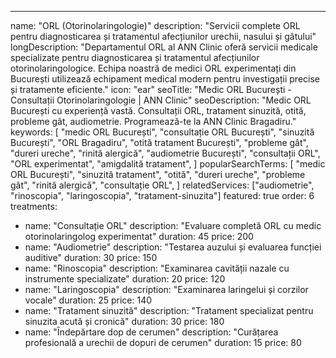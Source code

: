 ---
name: "ORL (Otorinolaringologie)"
description: "Servicii complete ORL pentru diagnosticarea și tratamentul afecțiunilor urechii, nasului și gâtului"
longDescription: "Departamentul ORL al ANN Clinic oferă servicii medicale specializate pentru diagnosticarea și tratamentul afecțiunilor otorinolaringologice. Echipa noastră de medici ORL experimentați din București utilizează echipament medical modern pentru investigații precise și tratamente eficiente."
icon: "ear"
seoTitle: "Medic ORL București - Consultații Otorinolaringologie | ANN Clinic"
seoDescription: "Medic ORL București cu experiență vastă. Consultații ORL, tratament sinuzită, otită, probleme gât, audiometrie. Programează-te la ANN Clinic Bragadiru."
keywords:
  [
    "medic ORL București",
    "consultație ORL București",
    "sinuzită București",
    "ORL Bragadiru",
    "otită tratament București",
    "probleme gât",
    "dureri ureche",
    "rinită alergică",
    "audiometrie București",
    "consultații ORL",
    "ORL experimentat",
    "amigdalită tratament",
  ]
popularSearchTerms:
  [
    "medic ORL București",
    "sinuzită tratament",
    "otită",
    "dureri ureche",
    "probleme gât",
    "rinită alergică",
    "consultație ORL",
  ]
relatedServices:
  ["audiometrie", "rinoscopia", "laringoscopia", "tratament-sinuzita"]
featured: true
order: 6
treatments:
  - name: "Consultație ORL"
    description: "Evaluare completă ORL cu medic otorinolaringolog experimentat"
    duration: 45
    price: 200
  - name: "Audiometrie"
    description: "Testarea auzului și evaluarea funcției auditive"
    duration: 30
    price: 150
  - name: "Rinoscopia"
    description: "Examinarea cavității nazale cu instrumente specializate"
    duration: 20
    price: 120
  - name: "Laringoscopia"
    description: "Examinarea laringelui și corzilor vocale"
    duration: 25
    price: 140
  - name: "Tratament sinuzită"
    description: "Tratament specializat pentru sinuzita acută și cronică"
    duration: 30
    price: 180
  - name: "Îndepărtare dop de cerumen"
    description: "Curățarea profesională a urechii de dopuri de cerumen"
    duration: 15
    price: 80
